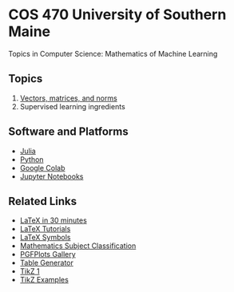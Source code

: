 # COS 470 University of Southern Maine
Topics in Computer Science: Mathematics of Machine Learning


## Topics
1. [Vectors, matrices, and norms](topsum.md)
2. Supervised learning ingredients 

## Software and Platforms

* [Julia](https://julialang.org)
* [Python](https://www.python.org)
* [Google Colab](https://colab.research.google.com)
* [Jupyter Notebooks](https://jupyter.org)


## Related Links

* [LaTeX in 30 minutes](https://www.overleaf.com/learn/latex/Learn_LaTeX_in_30_minutes)
* [LaTeX Tutorials](https://www.overleaf.com/learn/latex/Tutorials)
* [LaTeX Symbols](https://www.cmor-faculty.rice.edu/~heinken/latex/symbols.pdf)
* [Mathematics Subject Classification](https://mathscinet.ams.org/mathscinet/msc/msc2020.html)
* [PGFPlots Gallery](https://pgfplots.sourceforge.net/gallery.html)
* [Table Generator](https://www.tablesgenerator.com)
* [TikZ 1](https://www.overleaf.com/learn/latex/TikZ_package)
* [TikZ Examples](https://texample.net)
